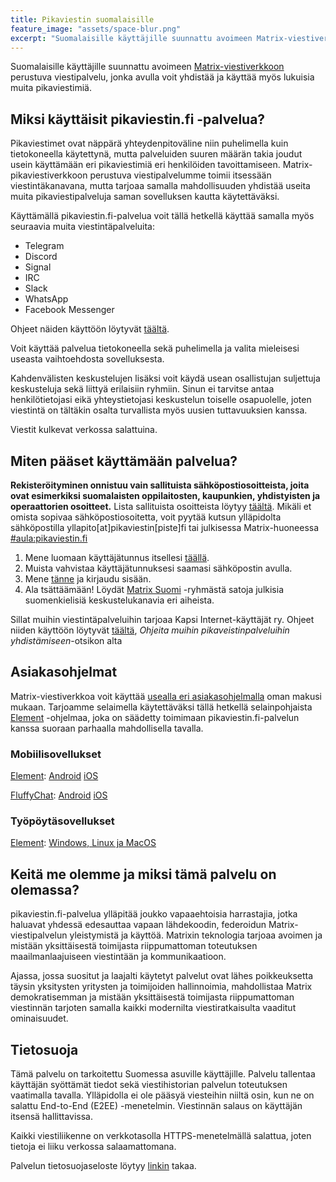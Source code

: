 ```yaml
---
title: Pikaviestin suomalaisille
feature_image: "assets/space-blur.png"
excerpt: "Suomalaisille käyttäjille suunnattu avoimeen Matrix-viestiverkkoon perustuva viestipalvelu, jonka avulla voit yhdistää ja käyttää myös lukuisia muita pikaviestimiä"
---
```


Suomalaisille käyttäjille suunnattu avoimeen [Matrix-viestiverkkoon](https://joinmatrix.org/) perustuva viestipalvelu, jonka avulla voit yhdistää ja käyttää myös lukuisia muita pikaviestimiä.

## Miksi käyttäisit pikaviestin.fi -palvelua?

Pikaviestimet ovat näppärä yhteydenpitoväline niin puhelimella kuin tietokoneella käytettynä, mutta palveluiden suuren määrän takia joudut usein käyttämään eri pikaviestimiä eri henkilöiden tavoittamiseen. Matrix-pikaviestiverkkoon perustuva viestipalvelumme toimii itsessään viestintäkanavana, mutta tarjoaa samalla mahdollisuuden yhdistää useita muita pikaviestipalveluja saman sovelluksen kautta käytettäväksi.

Käyttämällä pikaviestin.fi-palvelua voit tällä hetkellä käyttää samalla myös seuraavia muita viestintäpalveluita:

- Telegram
- Discord
- Signal
- IRC
- Slack
- WhatsApp
- Facebook Messenger

Ohjeet näiden käyttöön löytyvät [täältä](https://www.kapsi.fi/palvelut/matrix.html).

Voit käyttää palvelua tietokoneella sekä puhelimella ja valita mieleisesi useasta vaihtoehdosta sovelluksesta.

Kahdenvälisten keskustelujen lisäksi voit käydä usean osallistujan suljettuja keskusteluja sekä liittyä erilaisiin ryhmiin. Sinun ei tarvitse antaa henkilötietojasi eikä yhteystietojasi keskustelun toiselle osapuolelle, joten viestintä on tältäkin osalta turvallista myös uusien tuttavuuksien kanssa.

Viestit kulkevat verkossa salattuina.

## Miten pääset käyttämään palvelua?

**Rekisteröityminen onnistuu vain sallituista sähköpostiosoitteista, joita ovat esimerkiksi suomalaisten oppilaitosten, kaupunkien, yhdistyisten ja operaattorien osoitteet.** Lista sallituista osoitteista löytyy [täältä](https://github.com/pikaviestin/documentation/blob/main/email_validation_policy.py). Mikäli et omista sopivaa sähköpostiosoitetta, voit pyytää kutsun ylläpidolta sähköpostilla yllapito[at]pikaviestin[piste]fi tai julkisessa Matrix-huoneessa [#aula:pikaviestin.fi](https://matrix.to/#/#aula:pikaviestin.fi)

1. Mene luomaan käyttäjätunnus itsellesi [täällä](https://login.pikaviestin.fi/if/flow/matrix-enrollment/).
2. Muista vahvistaa käyttäjätunnuksesi saamasi sähköpostin avulla.
3. Mene [tänne](https://chat.pikaviestin.fi) ja kirjaudu sisään.
4. Ala tsättäämään! Löydät [Matrix Suomi](https://matrix.to/#/#matrix-suomi:kapsi.fi) -ryhmästä satoja julkisia suomenkielisiä keskustelukanavia eri aiheista.

Sillat muihin viestintäpalveluihin tarjoaa Kapsi Internet-käyttäjät ry. Ohjeet niiden käyttöön löytyvät [täältä](https://www.kapsi.fi/palvelut/matrix.html), _Ohjeita muihin pikaveistinpalveluihin yhdistämiseen_-otsikon alta

## Asiakasohjelmat

Matrix-viestiverkkoa voit käyttää [usealla eri asiakasohjelmalla](https://matrix.org/clients/) oman makusi mukaan. Tarjoamme selaimella käytettäväksi tällä hetkellä selainpohjaista [Element](https://chat.pikaviestin.fi) -ohjelmaa, joka on säädetty toimimaan pikaviestin.fi-palvelun kanssa suoraan parhaalla mahdollisella tavalla.

### Mobiilisovellukset

[Element](https://element.io/): [Android](https://play.google.com/store/apps/details?id=im.vector.app) [iOS](https://apps.apple.com/app/element-messenger/id1083446067)

[FluffyChat](https://fluffychat.im/): [Android](https://play.google.com/store/apps/details?id=chat.fluffy.fluffychat) [iOS](https://apps.apple.com/app/fluffychat/id1551469600)

### Työpöytäsovellukset

[Element](https://element.io/): [Windows, Linux ja MacOS](https://element.io/get-started#download)

## Keitä me olemme ja miksi tämä palvelu on olemassa?

pikaviestin.fi-palvelua ylläpitää joukko vapaaehtoisia harrastajia, jotka haluavat yhdessä edesauttaa vapaan lähdekoodin, federoidun Matrix-viestipalvelun yleistymistä ja käyttöä. Matrixin teknologia tarjoaa avoimen ja mistään yksittäisestä toimijasta riippumattoman toteutuksen maailmanlaajuiseen viestintään ja kommunikaatioon.

Ajassa, jossa suositut ja laajalti käytetyt palvelut ovat lähes poikkeuksetta täysin yksitysten yritysten ja toimijoiden hallinnoimia, mahdollistaa Matrix demokratisemman ja mistään yksittäisestä toimijasta riippumattoman viestinnän tarjoten samalla kaikki modernilta viestiratkaisulta vaaditut ominaisuudet.

## Tietosuoja

Tämä palvelu on tarkoitettu Suomessa asuville käyttäjille. Palvelu tallentaa käyttäjän syöttämät tiedot sekä viestihistorian palvelun toteutuksen vaatimalla tavalla. Ylläpidolla ei ole pääsyä viesteihin niiltä osin, kun ne on salattu End-to-End (E2EE) -menetelmin. Viestinnän salaus on käyttäjän itsensä hallittavissa.

Kaikki viestiliikenne on verkkotasolla HTTPS-menetelmällä salattua, joten tietoja ei liiku verkossa salaamattomana.

Palvelun tietosuojaseloste löytyy <a href="https://www.pikaviestin.fi/tietosuojaseloste.pdf">linkin</a> takaa.
